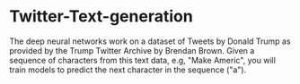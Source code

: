 # Twitter-Text-generation

The deep neural networks work on a dataset of Tweets by Donald Trump as provided by the Trump Twitter Archive by Brendan Brown. Given a sequence of characters from this text data, e.g, "Make Americ", you will train models to predict the next character in the sequence ("a").

